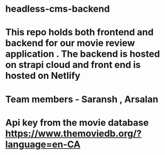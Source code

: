 # headless-cms-backend

# This repo holds both frontend and backend for our movie review application . The backend is hosted on strapi cloud and front end is hosted on Netlify

# Team members - Saransh , Arsalan 

# Api key from the movie database https://www.themoviedb.org/?language=en-CA
